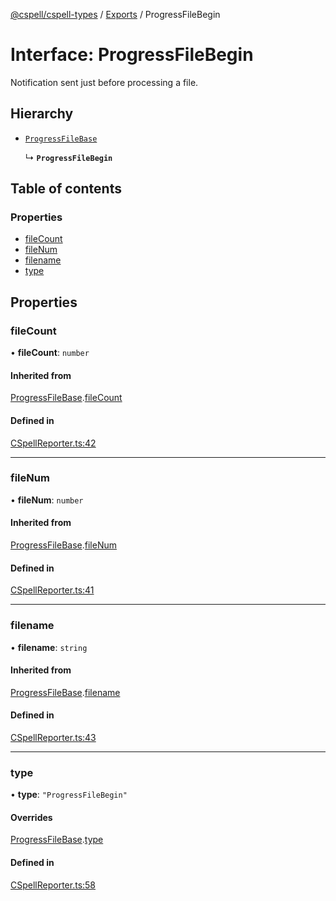 [@cspell/cspell-types](../README.md) / [Exports](../modules.md) / ProgressFileBegin

# Interface: ProgressFileBegin

Notification sent just before processing a file.

## Hierarchy

- [`ProgressFileBase`](ProgressFileBase.md)

  ↳ **`ProgressFileBegin`**

## Table of contents

### Properties

- [fileCount](ProgressFileBegin.md#filecount)
- [fileNum](ProgressFileBegin.md#filenum)
- [filename](ProgressFileBegin.md#filename)
- [type](ProgressFileBegin.md#type)

## Properties

### fileCount

• **fileCount**: `number`

#### Inherited from

[ProgressFileBase](ProgressFileBase.md).[fileCount](ProgressFileBase.md#filecount)

#### Defined in

[CSpellReporter.ts:42](https://github.com/streetsidesoftware/cspell/blob/dadce5a/packages/cspell-types/src/CSpellReporter.ts#L42)

___

### fileNum

• **fileNum**: `number`

#### Inherited from

[ProgressFileBase](ProgressFileBase.md).[fileNum](ProgressFileBase.md#filenum)

#### Defined in

[CSpellReporter.ts:41](https://github.com/streetsidesoftware/cspell/blob/dadce5a/packages/cspell-types/src/CSpellReporter.ts#L41)

___

### filename

• **filename**: `string`

#### Inherited from

[ProgressFileBase](ProgressFileBase.md).[filename](ProgressFileBase.md#filename)

#### Defined in

[CSpellReporter.ts:43](https://github.com/streetsidesoftware/cspell/blob/dadce5a/packages/cspell-types/src/CSpellReporter.ts#L43)

___

### type

• **type**: ``"ProgressFileBegin"``

#### Overrides

[ProgressFileBase](ProgressFileBase.md).[type](ProgressFileBase.md#type)

#### Defined in

[CSpellReporter.ts:58](https://github.com/streetsidesoftware/cspell/blob/dadce5a/packages/cspell-types/src/CSpellReporter.ts#L58)
